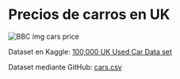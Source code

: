# Precios de carros en UK

![BBC img cars price](http://c.files.bbci.co.uk/8BFF/production/_119493853_gettyimages-1307272711.jpg)

Dataset en Kaggle: [100,000 UK Used Car Data set](https://www.kaggle.com/datasets/adityadesai13/used-car-dataset-ford-and-mercedes)

Dataset mediante GitHub: [cars.csv](https://raw.githubusercontent.com/fferegrino/cf-ml/main/car-prices/cars.csv)